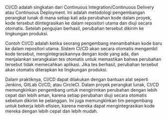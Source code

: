 CI/CD adalah singkatan dari Continuous Integration/Continuous Delivery atau Continuous Deployment. Ini adalah metodologi pengembangan perangkat lunak di mana setiap kali ada perubahan kode dalam proyek, kode tersebut diintegrasikan ke dalam repositori utama dan diuji secara otomatis. Setelah pengujian berhasil, perubahan tersebut dikirim ke lingkungan produksi.

Contoh CI/CD adalah ketika seorang pengembang menambahkan kode baru ke dalam repositori utama. Sistem CI/CD akan secara otomatis mengambil kode tersebut, mengintegrasikannya dengan kode yang ada, dan menjalankan serangkaian tes otomatis untuk memastikan bahwa perubahan tersebut tidak memecahkan aplikasi. Jika tes berhasil, perubahan tersebut akan otomatis diterapkan ke lingkungan produksi.

Dalam praktiknya, CI/CD dapat dilakukan dengan bantuan alat seperti Jenkins, GitLab CI/CD, atau CircleCI. Dalam proyek perangkat lunak, CI/CD memungkinkan pengembang untuk mengirimkan perubahan dengan lebih cepat dan lebih aman, karena setiap perubahan diuji secara otomatis sebelum dikirim ke pelanggan. Ini juga memungkinkan tim pengembang untuk bekerja lebih efisien, karena mereka dapat mengintegrasikan kode mereka dengan lebih cepat dan lebih mudah.
